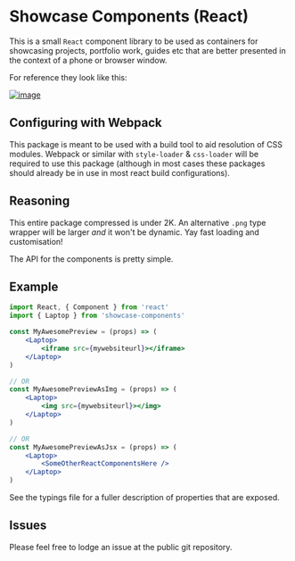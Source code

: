 # Showcase Components (React)

This is a small `React` component library to be used as containers for showcasing projects, portfolio work, guides etc that are better presented in the context of a phone or browser window.

For reference they look like this:

[![image](https://user-images.githubusercontent.com/13936670/54876204-0b01b900-4e60-11e9-967b-f005dd62032b.png)](https://alhinds.com/showcase-components)

## Configuring with Webpack
This package is meant to be used with a build tool to aid resolution of CSS modules. Webpack or similar with `style-loader` & `css-loader` will be required to use this package (although in most cases these packages should already be in use in most react build configurations).

## Reasoning
This entire package compressed is under 2K. An alternative `.png` type wrapper will be larger _and_ it won't be dynamic. Yay fast loading and customisation!

The API for the components is pretty simple.

## Example

```jsx
import React, { Component } from 'react'
import { Laptop } from 'showcase-components'

const MyAwesomePreview = (props) => (
    <Laptop>
        <iframe src={mywebsiteurl}></iframe>
    </Laptop>
)

// OR
const MyAwesomePreviewAsImg = (props) => (
    <Laptop>
        <img src={mywebsiteurl}></img>
    </Laptop>
)

// OR
const MyAwesomePreviewAsJsx = (props) => (
    <Laptop>
        <SomeOtherReactComponentsHere />
    </Laptop>
)
```

See the typings file for a fuller description of properties that are exposed.

## Issues
Please feel free to lodge an issue at the public git repository.